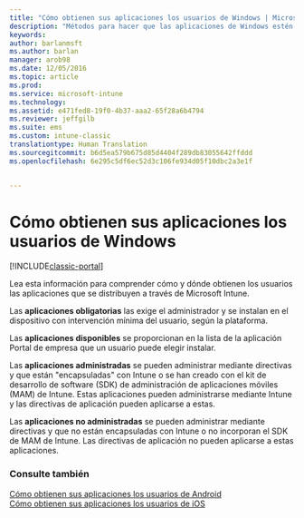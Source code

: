 ```yaml
---
title: "Cómo obtienen sus aplicaciones los usuarios de Windows | Microsoft Docs"
description: "Métodos para hacer que las aplicaciones de Windows estén disponibles para los usuarios"
keywords: 
author: barlanmsft
ms.author: barlan
manager: arob98
ms.date: 12/05/2016
ms.topic: article
ms.prod: 
ms.service: microsoft-intune
ms.technology: 
ms.assetid: e471fed8-19f0-4b37-aaa2-65f28a6b4794
ms.reviewer: jeffgilb
ms.suite: ems
ms.custom: intune-classic
translationtype: Human Translation
ms.sourcegitcommit: b6d5ea579b675d85d4404f289db83055642ffddd
ms.openlocfilehash: 6e295c5df6ec52d3c106fe934d05f10dbc2a3e1f


---
```



# <a name="how-your-windows-users-get-their-apps"></a>Cómo obtienen sus aplicaciones los usuarios de Windows

[!INCLUDE[classic-portal](../includes/classic-portal.md)]

Lea esta información para comprender cómo y dónde obtienen los usuarios las aplicaciones que se distribuyen a través de Microsoft Intune.

Las **aplicaciones obligatorias** las exige el administrador y se instalan en el dispositivo con intervención mínima del usuario, según la plataforma.

Las **aplicaciones disponibles** se proporcionan en la lista de la aplicación Portal de empresa que un usuario puede elegir instalar.

Las **aplicaciones administradas** se pueden administrar mediante directivas y que están "encapsuladas" con Intune o se han creado con el kit de desarrollo de software (SDK) de administración de aplicaciones móviles (MAM) de Intune. Estas aplicaciones pueden administrarse mediante Intune y las directivas de aplicación pueden aplicarse a estas.

Las **aplicaciones no administradas** se pueden administrar mediante directivas y que no están encapsuladas con Intune o no incorporan el SDK de MAM de Intune. Las directivas de aplicación no pueden aplicarse a estas aplicaciones.

### <a name="see-also"></a>Consulte también
[Cómo obtienen sus aplicaciones los usuarios de Android](how-your-android-users-get-their-apps.md)</br>
[Cómo obtienen sus aplicaciones los usuarios de iOS](how-your-ios-users-get-their-apps.md)



<!--HONumber=Dec16_HO2-->


